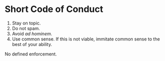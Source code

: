 # Short Code of Conduct

1. Stay on topic.
2. Do not spam.
3. Avoid *ad hominem*.
4. Use common sense. If this is not viable, immitate common sense to the best of your ability.

No defined enforcement.
